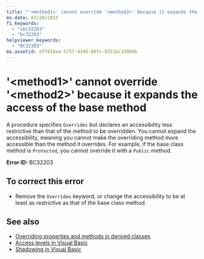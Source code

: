 ```yaml
---
title: "'<method1>' cannot override '<method2>' because it expands the access of the base method"
ms.date: 07/20/2015
f1_keywords: 
  - "vbc32203"
  - "bc32203"
helpviewer_keywords: 
  - "BC32203"
ms.assetid: ef7816a4-5f57-4346-80fc-9311bc150b6b
---
```

# '\<method1>' cannot override '\<method2>' because it expands the access of the base method
A procedure specifies `Overrides` but declares an accessibility less restrictive than that of the method to be overridden. You cannot expand the accessibility, meaning you cannot make the overriding method more accessible than the method it overrides. For example, if the base class method is `Protected`, you cannot override it with a `Public` method.  
  
 **Error ID:** BC32203  
  
## To correct this error  
  
- Remove the `Overrides` keyword, or change the accessibility to be at least as restrictive as that of the base class method.  
  
## See also

- [Overriding properties and methods in derived classes](../programming-guide/language-features/objects-and-classes/inheritance-basics.md#overriding-properties-and-methods-in-derived-classes)
- [Access levels in Visual Basic](../../visual-basic/programming-guide/language-features/declared-elements/access-levels.md)
- [Shadowing in Visual Basic](../../visual-basic/programming-guide/language-features/declared-elements/shadowing.md)

